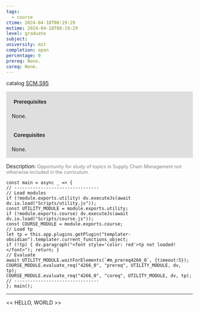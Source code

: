 ```yaml
---
tags:
  - course
ctime: 2024-04-18T00:19:29
mstime: 2024-04-18T00:19:29
level: graduate
subject: 
university: mit
completion: open
percentage: 0
prereq: None.
coreq: None.
---
```


catalog [SCM.S95](http://student.mit.edu/catalog/mSCMa.html#SCM.S95)

<span style="display: block; padding: 15px; background-color: rgb(100, 100, 100, 0.2);"><font id="m_prereq4266_0" style="display: block; font-family: Arial, sans-serif; font-weight: bold; padding: 5px">Prerequisites</font><br><span id="prereq4266_0">None.</span></span>
<span style="display: block; padding: 15px; background-color: rgb(100, 100, 100, 0.2);"><font id="m_coreq4266_0" style="display: block; font-family: Arial, sans-serif; font-weight: bold; padding: 5px">Corequisites</font><br><span id="coreq4266_0">None.</span></span>

<font style="">Description:</font>
<font style="color: grey; font-size: 0.8rem;">Opportunity for study of topics in Supply Chain Management not otherwise included in the curriculum.</font>

```dataviewjs
const main = async _ => {
// --------------------------------
// Load modules
if (!module.exports.utility) dv.executeJs(await dv.io.load("Scripts/utility.js"));
const UTILITY_MODULE = module.exports.utility;
if (!module.exports.course) dv.executeJs(await dv.io.load("Scripts/course.js"));
const COURSE_MODULE = module.exports.course;
// Load tp
let tp = this.app.plugins.getPlugin("templater-obsidian").templater.current_functions_object;
if (!tp) { dv.paragraph("<font style='color: red'>tp not loaded!</font>"); return; }
// Evaluate
await UTILITY_MODULE.waitForElements(`#m_prereq4266_0`, {timeout:5});
COURSE_MODULE.evaluate_req("4266_0", "prereq", UTILITY_MODULE, dv, tp);
COURSE_MODULE.evaluate_req("4266_0", "coreq", UTILITY_MODULE, dv, tp);
// --------------------------------
}; main();
```

---

<< HELLO, WORLD >>
